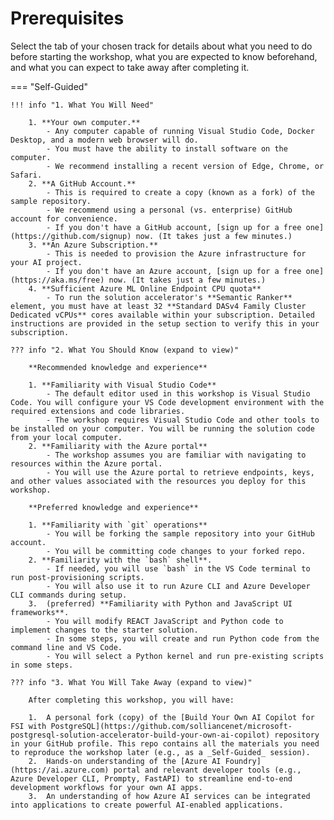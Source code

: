 # Prerequisites

Select the tab of your chosen track for details about what you need to do before starting the workshop, what you are expected to know beforehand, and what you can expect to take away after completing it.

=== "Self-Guided"

    !!! info "1. What You Will Need"   

        1. **Your own computer.**
            - Any computer capable of running Visual Studio Code, Docker Desktop, and a modern web browser will do.
            - You must have the ability to install software on the computer.
            - We recommend installing a recent version of Edge, Chrome, or Safari.
        2. **A GitHub Account.**
            - This is required to create a copy (known as a fork) of the sample repository.
            - We recommend using a personal (vs. enterprise) GitHub account for convenience.
            - If you don't have a GitHub account, [sign up for a free one](https://github.com/signup) now. (It takes just a few minutes.)
        3. **An Azure Subscription.**
            - This is needed to provision the Azure infrastructure for your AI project.
            - If you don't have an Azure account, [sign up for a free one](https://aka.ms/free) now. (It takes just a few minutes.)
        4. **Sufficient Azure ML Online Endpoint CPU quota**
            - To run the solution accelerator's **Semantic Ranker** element, you must have at least 32 **Standard DASv4 Family Cluster Dedicated vCPUs** cores available within your subscription. Detailed instructions are provided in the setup section to verify this in your subscription.
            
    ??? info "2. What You Should Know (expand to view)"   

        **Recommended knowledge and experience**

        1. **Familiarity with Visual Studio Code** 
            - The default editor used in this workshop is Visual Studio Code. You will configure your VS Code development environment with the required extensions and code libraries.
            - The workshop requires Visual Studio Code and other tools to be installed on your computer. You will be running the solution code from your local computer.    
        2. **Familiarity with the Azure portal**
            - The workshop assumes you are familiar with navigating to resources within the Azure portal.
            - You will use the Azure portal to retrieve endpoints, keys, and other values associated with the resources you deploy for this workshop.

        **Preferred knowledge and experience**

        1. **Familiarity with `git` operations**
            - You will be forking the sample repository into your GitHub account.
            - You will be committing code changes to your forked repo.
        2. **Familiarity with the `bash` shell**.
            - If needed, you will use `bash` in the VS Code terminal to run post-provisioning scripts.
            - You will also use it to run Azure CLI and Azure Developer CLI commands during setup. 
        3.  (preferred) **Familiarity with Python and JavaScript UI frameworks**.
            - You will modify REACT JavaScript and Python code to implement changes to the starter solution.
            - In some steps, you will create and run Python code from the command line and VS Code.
            - You will select a Python kernel and run pre-existing scripts in some steps.

    ??? info "3. What You Will Take Away (expand to view)"   

        After completing this workshop, you will have:
        
        1.  A personal fork (copy) of the [Build Your Own AI Copilot for FSI with PostgreSQL](https://github.com/solliancenet/microsoft-postgresql-solution-accelerator-build-your-own-ai-copilot) repository in your GitHub profile. This repo contains all the materials you need to reproduce the workshop later (e.g., as a _Self-Guided_ session).
        2.  Hands-on understanding of the [Azure AI Foundry](https://ai.azure.com) portal and relevant developer tools (e.g., Azure Developer CLI, Prompty, FastAPI) to streamline end-to-end development workflows for your own AI apps.
        3.  An understanding of how Azure AI services can be integrated into applications to create powerful AI-enabled applications.

<!--
=== "Instructor-Led Workshop"

    !!! info "ARE YOU CURRENTLY IN THE LAB SESSION? Jump to [Provision & Setup!](./../1-Provision-And-Setup/02-Instructor-Led.md) to get started!"  

    The instructor-guided labs are set up with everything you need to get started. To get the most from this session, you should be familiar with Python, Jupyter Notebooks, and Visual Studio Code. _If you revisit the workshop later at home, use the [Self-Guided version](./../1-Provision-And-Setup/01-Self-Guided.md) instead_.
-->
